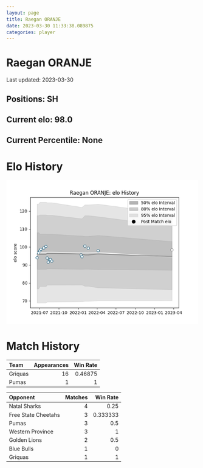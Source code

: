 ```yaml
---  
layout: page  
title: Raegan ORANJE  
date: 2023-03-30 11:33:38.089875  
categories: player  
---
```

# Raegan ORANJE


Last updated: 2023-03-30
## Positions: SH

## Current elo: 98.0

## Current Percentile: None

# Elo History


![elo history](history_RaeganORANJE.png)
# Match History


| Team    |   Appearances |   Win Rate |
|:--------|--------------:|-----------:|
| Griquas |            16 |    0.46875 |
| Pumas   |             1 |    1       |

| Opponent            |   Matches |   Win Rate |
|:--------------------|----------:|-----------:|
| Natal Sharks        |         4 |   0.25     |
| Free State Cheetahs |         3 |   0.333333 |
| Pumas               |         3 |   0.5      |
| Western Province    |         3 |   1        |
| Golden Lions        |         2 |   0.5      |
| Blue Bulls          |         1 |   0        |
| Griquas             |         1 |   1        |